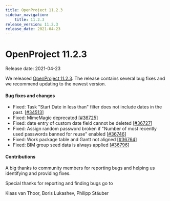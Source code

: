 ```yaml
---
title: OpenProject 11.2.3
sidebar_navigation:
    title: 11.2.3
release_version: 11.2.3
release_date: 2021-04-23
---
```


# OpenProject 11.2.3

Release date: 2021-04-23

We released [OpenProject 11.2.3](https://community.openproject.com/versions/1474).
The release contains several bug fixes and we recommend updating to the newest version.

<!--more-->
#### Bug fixes and changes

- Fixed: Task "Start Date in less than" filter does not include dates in the past. \[[#34513](https://community.openproject.com/wp/34513)\]
- Fixed: MimeMagic deprecated \[[#36725](https://community.openproject.com/wp/36725)\]
- Fixed: date entry of custom date field cannot be deleted \[[#36727](https://community.openproject.com/wp/36727)\]
- Fixed: Assign random password broken if "Number of most recently used passwords banned for reuse" enabled \[[#36746](https://community.openproject.com/wp/36746)\]
- Fixed: Work package table and Gantt not aligned \[[#36764](https://community.openproject.com/wp/36764)\]
- Fixed: BIM group seed data is always applied \[[#36796](https://community.openproject.com/wp/36796)\]

#### Contributions
A big thanks to community members for reporting bugs and helping us identifying and providing fixes.

Special thanks for reporting and finding bugs go to

Klaas van Thoor, Boris Lukashev, Philipp Stäuber

